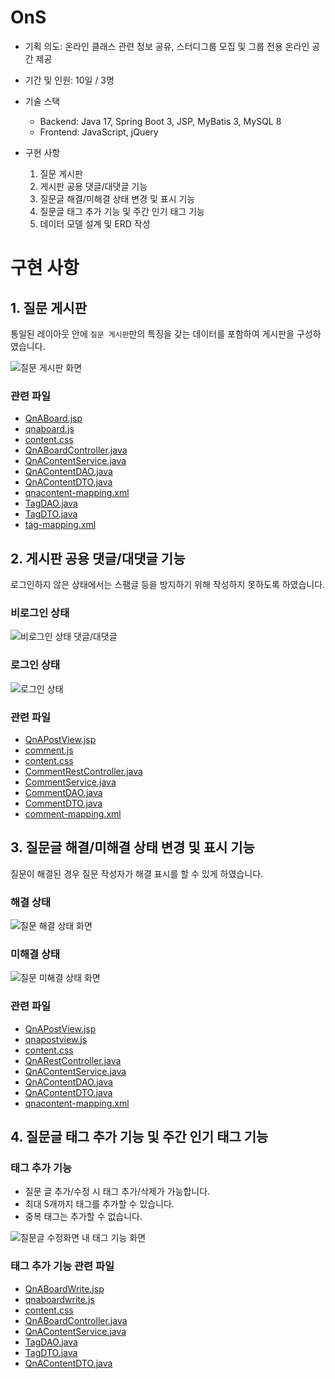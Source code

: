 # OnS

- 기획 의도: 온라인 클래스 관련 정보 공유, 스터디그룹 모집 및 그룹 전용 온라인 공간 제공
- 기간 및 인원: 10일 / 3명

- 기술 스택
  - Backend: Java 17, Spring Boot 3, JSP, MyBatis 3, MySQL 8
  - Frontend: JavaScript, jQuery

- 구현 사항
  1. 질문 게시판
  2. 게시판 공용 댓글/대댓글 기능
  3. 질문글 해결/미해결 상태 변경 및 표시 기능
  4. 질문글 태그 추가 기능 및 주간 인기 태그 기능
  5. 데이터 모델 설계 및 ERD 작성

# 구현 사항

## 1. 질문 게시판

통일된 레이아웃 안에 `질문 게시판`만의 특징을 갖는 데이터를 포함하여 게시판을 구성하였습니다.

![질문 게시판 화면](https://github.com/kdtkdt/OnS/assets/135004614/a3c089e5-1663-4adc-b3f6-67355751876e)

### 관련 파일

- [QnABoard.jsp](https://github.com/kdtkdt/OnS/blob/%EC%A0%95%EC%84%B1%EA%B5%AD/OnS/src/main/webapp/WEB-INF/view/QnABoard.jsp)
- [qnaboard.js](https://github.com/kdtkdt/OnS/blob/%EC%A0%95%EC%84%B1%EA%B5%AD/OnS/src/main/resources/static/js/qnaboard.js)
- [content.css](https://github.com/kdtkdt/OnS/blob/%EC%A0%95%EC%84%B1%EA%B5%AD/OnS/src/main/resources/static/css/content.css#L145)
- [QnABoardController.java](https://github.com/kdtkdt/OnS/blob/%EC%A0%95%EC%84%B1%EA%B5%AD/OnS/src/main/java/com/ons/study/controller/QnABoardController.java#L29)
- [QnAContentService.java](https://github.com/kdtkdt/OnS/blob/%EC%A0%95%EC%84%B1%EA%B5%AD/OnS/src/main/java/com/ons/study/service/QnAContentService.java)
- [QnAContentDAO.java](https://github.com/kdtkdt/OnS/blob/%EC%A0%95%EC%84%B1%EA%B5%AD/OnS/src/main/java/com/ons/study/dao/QnAContentDAO.java)
- [QnAContentDTO.java](https://github.com/kdtkdt/OnS/blob/%EC%A0%95%EC%84%B1%EA%B5%AD/OnS/src/main/java/com/ons/study/dto/QnAContentDTO.java)
- [qnacontent-mapping.xml](https://github.com/kdtkdt/OnS/blob/%EC%A0%95%EC%84%B1%EA%B5%AD/OnS/src/main/resources/mybatis/mapper/qnacontent-mapping.xml)
- [TagDAO.java](https://github.com/kdtkdt/OnS/blob/%EC%A0%95%EC%84%B1%EA%B5%AD/OnS/src/main/java/com/ons/study/dao/TagDAO.java)
- [TagDTO.java](https://github.com/kdtkdt/OnS/blob/%EC%A0%95%EC%84%B1%EA%B5%AD/OnS/src/main/java/com/ons/study/dto/TagDTO.java)
- [tag-mapping.xml](https://github.com/kdtkdt/OnS/blob/%EC%A0%95%EC%84%B1%EA%B5%AD/OnS/src/main/resources/mybatis/mapper/tag-mapping.xml)

## 2. 게시판 공용 댓글/대댓글 기능

로그인하지 않은 상태에서는 스팸글 등을 방지하기 위해 작성하지 못하도록 하였습니다.

### 비로그인 상태

![비로그인 상태 댓글/대댓글](https://github.com/kdtkdt/OnS/assets/135004614/a4f6d05d-b7dc-486a-92b2-98c1eda0351f)

### 로그인 상태

![로그인 상태](https://github.com/kdtkdt/OnS/assets/135004614/089dc8b5-e1b1-4864-82e5-c5ee29e9ee25)

### 관련 파일

- [QnAPostView.jsp](https://github.com/kdtkdt/OnS/blob/%EC%A0%95%EC%84%B1%EA%B5%AD/OnS/src/main/webapp/WEB-INF/view/QnAPostView.jsp#L93)
- [comment.js](https://github.com/kdtkdt/OnS/blob/%EC%A0%95%EC%84%B1%EA%B5%AD/OnS/src/main/resources/static/js/comment.js)
- [content.css](https://github.com/kdtkdt/OnS/blob/%EC%A0%95%EC%84%B1%EA%B5%AD/OnS/src/main/resources/static/css/content.css#L253-L303)
- [CommentRestController.java](https://github.com/kdtkdt/OnS/blob/%EC%A0%95%EC%84%B1%EA%B5%AD/OnS/src/main/java/com/ons/study/controller/CommentRestController.java)
- [CommentService.java](https://github.com/kdtkdt/OnS/blob/%EC%A0%95%EC%84%B1%EA%B5%AD/OnS/src/main/java/com/ons/study/service/CommentService.java)
- [CommentDAO.java](https://github.com/kdtkdt/OnS/blob/%EC%A0%95%EC%84%B1%EA%B5%AD/OnS/src/main/java/com/ons/study/dao/CommentDAO.java)
- [CommentDTO.java](https://github.com/kdtkdt/OnS/blob/%EC%A0%95%EC%84%B1%EA%B5%AD/OnS/src/main/java/com/ons/study/dto/CommentDTO.java)
- [comment-mapping.xml](https://github.com/kdtkdt/OnS/blob/%EC%A0%95%EC%84%B1%EA%B5%AD/OnS/src/main/resources/mybatis/mapper/comment-mapping.xml)

## 3. 질문글 해결/미해결 상태 변경 및 표시 기능

질문이 해결된 경우 질문 작성자가 해결 표시를 할 수 있게 하였습니다.

### 해결 상태

![질문 해결 상태 화면](https://github.com/kdtkdt/OnS/assets/135004614/50ebeb4e-00da-4ff2-b819-3e87ee3b8955)

### 미해결 상태

![질문 미해결 상태 화면](https://github.com/kdtkdt/OnS/assets/135004614/76cb6683-1b48-4110-842f-18fafab403de)

### 관련 파일

- [QnAPostView.jsp](https://github.com/kdtkdt/OnS/blob/%EC%A0%95%EC%84%B1%EA%B5%AD/OnS/src/main/webapp/WEB-INF/view/QnAPostView.jsp#L53-L60)
- [qnapostview.js](https://github.com/kdtkdt/OnS/blob/%EC%A0%95%EC%84%B1%EA%B5%AD/OnS/src/main/resources/static/js/qnapostview.js#L90-L100)
- [content.css](https://github.com/kdtkdt/OnS/blob/%EC%A0%95%EC%84%B1%EA%B5%AD/OnS/src/main/resources/static/css/content.css#L309-L373)
- [QnARestController.java](https://github.com/kdtkdt/OnS/blob/%EC%A0%95%EC%84%B1%EA%B5%AD/OnS/src/main/java/com/ons/study/controller/QnARestController.java#L100-L107)
- [QnAContentService.java](https://github.com/kdtkdt/OnS/blob/%EC%A0%95%EC%84%B1%EA%B5%AD/OnS/src/main/java/com/ons/study/service/QnAContentService.java#L115-L117)
- [QnAContentDAO.java](https://github.com/kdtkdt/OnS/blob/%EC%A0%95%EC%84%B1%EA%B5%AD/OnS/src/main/java/com/ons/study/dao/QnAContentDAO.java#L28)
- [QnAContentDTO.java](https://github.com/kdtkdt/OnS/blob/%EC%A0%95%EC%84%B1%EA%B5%AD/OnS/src/main/java/com/ons/study/dto/QnAContentDTO.java#L18)
- [qnacontent-mapping.xml](https://github.com/kdtkdt/OnS/blob/%EC%A0%95%EC%84%B1%EA%B5%AD/OnS/src/main/resources/mybatis/mapper/qnacontent-mapping.xml#L104-L106)

## 4. 질문글 태그 추가 기능 및 주간 인기 태그 기능

### 태그 추가 기능

- 질문 글 추가/수정 시 태그 추가/삭제가 가능합니다.
- 최대 5개까지 태그를 추가할 수 있습니다.
- 중복 태그는 추가할 수 없습니다.

![질문글 수정화면 내 태그 기능 화면](https://github.com/kdtkdt/OnS/assets/135004614/57af2a60-5953-4c11-ba0d-a7b4a43c81ed)

### 태그 추가 기능 관련 파일
- [QnABoardWrite.jsp](https://github.com/kdtkdt/OnS/blob/%EC%A0%95%EC%84%B1%EA%B5%AD/OnS/src/main/webapp/WEB-INF/view/QnABoardWrite.jsp#L46-L51)
- [qnaboardwrite.js](https://github.com/kdtkdt/OnS/blob/%EC%A0%95%EC%84%B1%EA%B5%AD/OnS/src/main/resources/static/js/qnaboardwrite.js#L38-L105)
- [content.css](https://github.com/kdtkdt/OnS/blob/%EC%A0%95%EC%84%B1%EA%B5%AD/OnS/src/main/resources/static/css/content.css#L202-L214)
- [QnABoardController.java](https://github.com/kdtkdt/OnS/blob/%EC%A0%95%EC%84%B1%EA%B5%AD/OnS/src/main/java/com/ons/study/controller/QnABoardController.java#L84)
- [QnAContentService.java](https://github.com/kdtkdt/OnS/blob/%EC%A0%95%EC%84%B1%EA%B5%AD/OnS/src/main/java/com/ons/study/service/QnAContentService.java#L95-L104)
- [TagDAO.java](https://github.com/kdtkdt/OnS/blob/%EC%A0%95%EC%84%B1%EA%B5%AD/OnS/src/main/java/com/ons/study/dao/TagDAO.java)
- [TagDTO.java](https://github.com/kdtkdt/OnS/blob/%EC%A0%95%EC%84%B1%EA%B5%AD/OnS/src/main/java/com/ons/study/dto/TagDTO.java)
- [QnAContentDTO.java](https://github.com/kdtkdt/OnS/blob/%EC%A0%95%EC%84%B1%EA%B5%AD/OnS/src/main/java/com/ons/study/dto/QnAContentDTO.java#L20)

